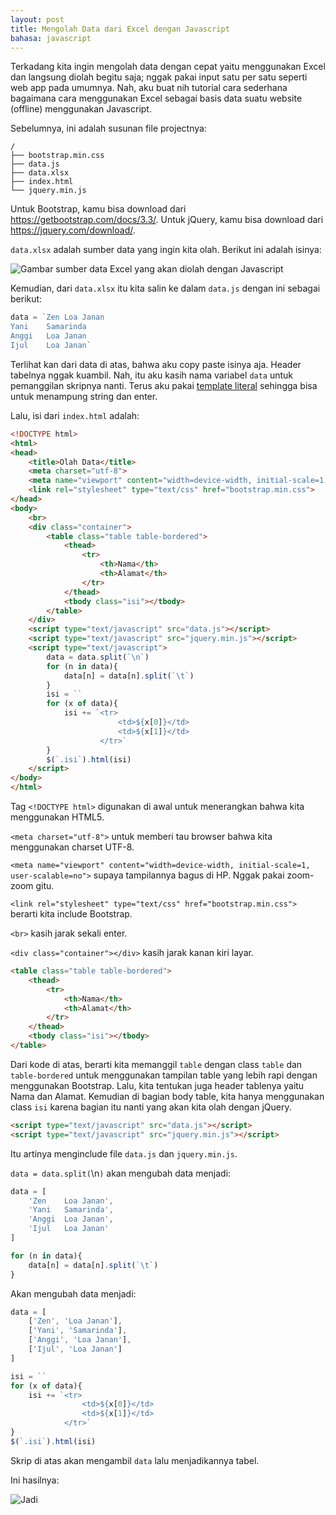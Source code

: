 ```yaml
---
layout: post
title: Mengolah Data dari Excel dengan Javascript
bahasa: javascript
---
```


Terkadang kita ingin mengolah data dengan cepat yaitu menggunakan Excel dan langsung diolah begitu saja; nggak pakai input satu per satu seperti web app pada umumnya. Nah, aku buat nih tutorial cara sederhana bagaimana cara menggunakan Excel sebagai basis data suatu website (offline) menggunakan Javascript.

Sebelumnya, ini adalah susunan file projectnya:

```
/
├── bootstrap.min.css
├── data.js
├── data.xlsx
├── index.html
└── jquery.min.js
```

Untuk Bootstrap, kamu bisa download dari <https://getbootstrap.com/docs/3.3/>. Untuk jQuery, kamu bisa download dari <https://jquery.com/download/>.

`data.xlsx` adalah sumber data yang ingin kita olah. Berikut ini adalah isinya:

![Gambar sumber data Excel yang akan diolah dengan Javascript](https://telegra.ph/file/9740701357398adeaf1a2.png)

Kemudian, dari `data.xlsx` itu kita salin ke dalam `data.js` dengan ini sebagai berikut:

```javascript
data = `Zen	Loa Janan
Yani	Samarinda
Anggi	Loa Janan
Ijul	Loa Janan`
```

Terlihat kan dari data di atas, bahwa aku copy paste isinya aja. Header tabelnya nggak kuambil. Nah, itu aku kasih nama variabel `data` untuk pemanggilan skripnya nanti. Terus aku pakai [template literal](ada-yang-pernah-pakai-template-literal-0121.html) sehingga bisa untuk menampung string dan enter.

Lalu, isi dari `index.html` adalah:

```html
<!DOCTYPE html>
<html>
<head>
	<title>Olah Data</title>
	<meta charset="utf-8">
	<meta name="viewport" content="width=device-width, initial-scale=1, user-scalable=no">
	<link rel="stylesheet" type="text/css" href="bootstrap.min.css">
</head>
<body>
	<br>
	<div class="container">
		<table class="table table-bordered">
			<thead>
				<tr>
					<th>Nama</th>
					<th>Alamat</th>
				</tr>
			</thead>
			<tbody class="isi"></tbody>
		</table>
	</div>
	<script type="text/javascript" src="data.js"></script>
	<script type="text/javascript" src="jquery.min.js"></script>
	<script type="text/javascript">
		data = data.split(`\n`)
		for (n in data){
			data[n] = data[n].split(`\t`)
		}
		isi = ``
		for (x of data){
			isi += `<tr>
						<td>${x[0]}</td>
						<td>${x[1]}</td>
					</tr>`
		}
		$(`.isi`).html(isi)
	</script>
</body>
</html>
```

Tag `<!DOCTYPE html>` digunakan di awal untuk menerangkan bahwa kita menggunakan HTML5.

`<meta charset="utf-8">` untuk memberi tau browser bahwa kita menggunakan charset UTF-8.

`<meta name="viewport" content="width=device-width, initial-scale=1, user-scalable=no">` supaya tampilannya bagus di HP. Nggak pakai zoom-zoom gitu.

`<link rel="stylesheet" type="text/css" href="bootstrap.min.css">` berarti kita include Bootstrap.

`<br>` kasih jarak sekali enter.

`<div class="container"></div>` kasih jarak kanan kiri layar.

```html
<table class="table table-bordered">
	<thead>
		<tr>
			<th>Nama</th>
			<th>Alamat</th>
		</tr>
	</thead>
	<tbody class="isi"></tbody>
</table>
```

Dari kode di atas, berarti kita memanggil `table` dengan class `table` dan `table-bordered` untuk menggunakan tampilan table yang lebih rapi dengan menggunakan Bootstrap. Lalu, kita tentukan juga header tablenya yaitu Nama dan Alamat. Kemudian di bagian body table, kita hanya menggunakan class `isi` karena bagian itu nanti yang akan kita olah dengan jQuery.

```html
<script type="text/javascript" src="data.js"></script>
<script type="text/javascript" src="jquery.min.js"></script>
```

Itu artinya menginclude file `data.js` dan `jquery.min.js`.

`data = data.split(`\n`)` akan mengubah data menjadi:

```javascript
data = [
	'Zen	Loa Janan',
	'Yani	Samarinda',
	'Anggi	Loa Janan',
	'Ijul	Loa Janan'
]
```

```javascript
for (n in data){
	data[n] = data[n].split(`\t`)
}
```

Akan mengubah data menjadi:

```javascript
data = [
	['Zen', 'Loa Janan'],
	['Yani', 'Samarinda'],
	['Anggi', 'Loa Janan'],
	['Ijul', 'Loa Janan']
]
```

```javascript
isi = ``
for (x of data){
	isi += `<tr>
				<td>${x[0]}</td>
				<td>${x[1]}</td>
			</tr>`
}
$(`.isi`).html(isi)
```

Skrip di atas akan mengambil `data` lalu menjadikannya tabel.

Ini hasilnya:

![Jadi](https://telegra.ph/file/5c56f11e4f7f21c8749b8.png)